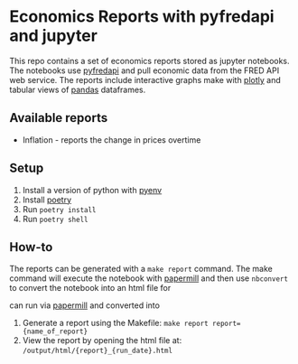 # Economics Reports with pyfredapi and jupyter

This repo contains a set of economics reports stored as jupyter notebooks. The notebooks use [pyfredapi](https://github.com/gw-moore/pyfredapi) and pull economic data from the FRED API web service. The reports include interactive graphs make with [plotly](https://plotly.com/python/) and tabular views of [pandas](https://pandas.pydata.org/) dataframes.

## Available reports

- Inflation - reports the change in prices overtime

## Setup

1. Install a version of python with [pyenv](https://github.com/pyenv/pyenv)
2. Install [poetry](https://python-poetry.org/)
3. Run `poetry install`
4. Run `poetry shell`

## How-to

The reports can be generated with a `make report` command. The make command will execute the notebook with [papermill](https://papermill.readthedocs.io/en/latest/) and then use `nbconvert` to convert the notebook into an html file for

 can run via [papermill](https://papermill.readthedocs.io/en/latest/) and converted into

1. Generate a report using the Makefile: `make report report={name_of_report}`
2. View the report by opening the html file at: `/output/html/{report}_{run_date}.html`
